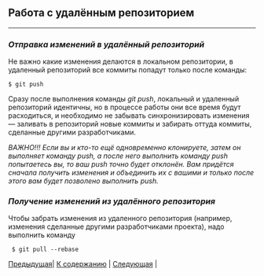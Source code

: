 ## Работа с удалённым репозиторием 
---
### ***Отправка изменений в удалённый репозиторий***

Не важно какие изменения делаются в локальном репозитории, в удаленный репозиторий все коммиты попадут только после команды: 

    $ git push

Сразу после выполнения команды *git push*, локальный и удаленный репозиторий идентичны, но в процессе работы они все время будут расходиться, и необходимо не забывать синхронизировать изменения — заливать в репозиторий новые коммиты и забирать оттуда коммиты, сделанные другими разработчиками.

*ВАЖНО!!! Если вы и кто-то ещё одновременно клонируете, затем он выполняет команду push, а после него выполнить команду push попытаетесь вы, то ваш push точно будет отклонён. Вам придётся сначала получить изменения и объединить их с вашими и только после этого вам будет позволено выполнить push.* 

### ***Получение изменений из удалённого репозитория***

Чтобы забрать изменения из удаленного репозитория (например, изменения сделанные другими разработчиками проекта), надо выполнить команду

     $ git pull --rebase

[Предыдущая](./work.md)| [К содержанию](./readme.md) | [Следующая](./analis.md) |
